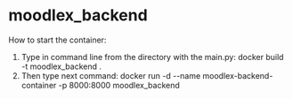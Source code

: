 # moodlex_backend

How to start the container:
1. Type in command line from the directory with the main.py: docker build -t moodlex_backend .
2. Then type next command: docker run -d --name moodlex-backend-container -p 8000:8000 moodlex_backend